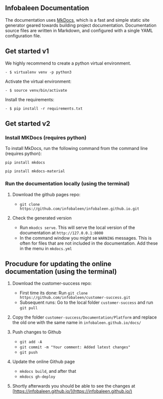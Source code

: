 ## Infobaleen Documentation

The documentation uses [MkDocs](https://www.mkdocs.org/), which is a fast and simple static site generator geared towards building project documentation. Documentation source files are written in Markdown, and configured with a single YAML configuration file.


## Get started v1

We highly recommend to create a python virtual environment.

    - $ virtualenv venv -p python3

Activate the virtual environment:

    - $ source venv/bin/activate

Install the requirements:

    - $ pip install -r requirements.txt

## Get started v2

### Install MKDocs (requires python)

To install MkDocs, run the following command from the command line (requires python):

```pip install mkdocs```

```pip install mkdocs-material```


### Run the documentation locally (using the terminal)

1. Download the github pages repo:
    * `git clone https://github.com/infobaleen/infobaleen.github.io.git`

2. Check the generated version
    * Run `mkodcs serve`. This will serve the local version of the documentation at `http://127.0.0.1:8000`
    * In the command window you might se `WARNING` messages. This is often for files that are not included in the documentation. Add these in the menu in `mkdocs.yml`


## Procudure for updating the online documentation (using the terminal)

1. Download the customer-success repo:
    * First time its done: Run `git clone https://github.com/infobaleen/customer-success.git` 
    * Subsequent runs: Go to the local folder `customer-success` and run `git pull`

2. Copy the folder `customer-success/Documentation/Platform` and replace the old one with the same name in `infobaleen.github.io/docs/`

3. Push changes to Github
    * `git add -A`
    * `git commit -m "Your comment: Added latest changes"`
    * `git push`

4. Update the online Github page
     * `mkdocs build`, and after that 
     * `mkdocs gh-deploy` 

5. Shortly afterwards you should be able to see the changes at [https://infobaleen.github.io/](https://infobaleen.github.io/)

